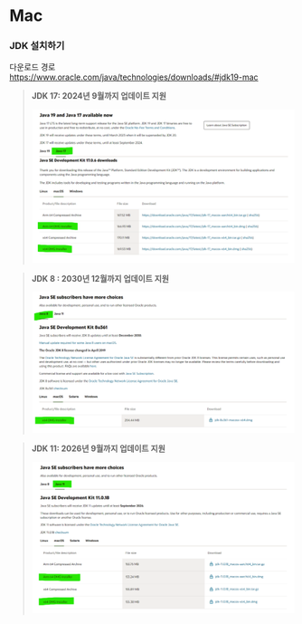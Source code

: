 # Mac

### JDK 설치하기

다운로드 경로  
https://www.oracle.com/java/technologies/downloads/#jdk19-mac

> **JDK 17: 2024년 9월까지 업데이트 지원**
>
> <img width="800" src="https://github.com/epikxm/docs/blob/main/Mac/Setting/2023-02-06-01.png?raw=true" />

> **JDK 8 : 2030년 12월까지 업데이트 지원**
>
> <img width="800" src="https://github.com/epikxm/docs/blob/main/Mac/Setting/2023-02-06-02.png?raw=true" />

> **JDK 11: 2026년 9월까지 업데이트 지원**
>
> <img width="800" src="https://github.com/epikxm/docs/blob/main/Mac/Setting/2023-02-06-03.png?raw=true" />
